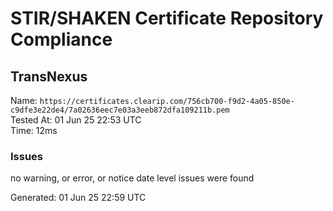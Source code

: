# STIR/SHAKEN Certificate Repository Compliance

## TransNexus

Name: `https://certificates.clearip.com/756cb700-f9d2-4a05-850e-c9dfe3e22de4/7a02636eec7e03a3eeb872dfa109211b.pem`\
Tested At: 01 Jun 25 22:53 UTC\
Time: 12ms

### Issues

no warning, or error, or notice date level issues were found

Generated: 01 Jun 25 22:59 UTC